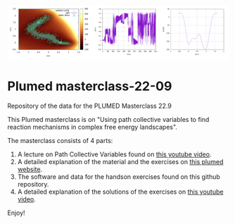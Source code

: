 
![image](image.png)

# Plumed masterclass-22-09

Repository of the data for the PLUMED Masterclass 22.9

This Plumed masterclass is on "Using path collective variables to find reaction mechanisms in complex free energy landscapes".

The masterclass consists of 4 parts:
 1. A lecture on Path Collective Variables found on [this youtube video](https://www.youtube.com/watch?v=SAbLcQLGzuk).
 1. A detailed explanation of the material and the exercises on [this plumed website](https://www.plumed.org/doc-master/user-doc/html/masterclass-22-9.html).
 1. The software and data for the handson exercises found on this github repository.
 1. A detailed explanation of the solutions of the exercises on [this youtube video](https://www.youtube.com/watch?v=m5eTgR232V4).
 
Enjoy!
